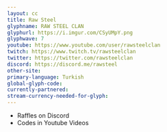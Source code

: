 ```yaml
---
layout: cc
title: Raw Steel
glyphname: RAW STEEL CLAN
glyphurl: https://i.imgur.com/CSyUMpY.png
glyphwave: 7
youtube: https://www.youtube.com/user/rawsteelclan
twitch: https://www.twitch.tv/rawsteelclan
twitter: https://twitter.com/rawsteelclan
discord: https://discord.me/rawsteel
other-site: 
primary-language: Turkish
global-glyph-code: 
currently-partnered: 
stream-currency-needed-for-glyph: 
---
```

* Raffles on Discord
* Codes in Youtube Videos
